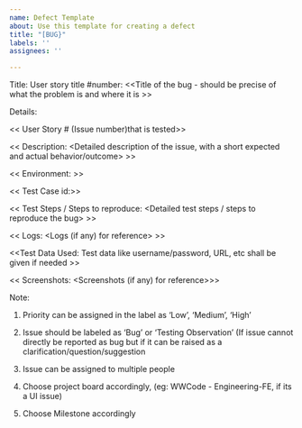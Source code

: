 ```yaml
---
name: Defect Template
about: Use this template for creating a defect
title: "[BUG}"
labels: ''
assignees: ''

---
```


Title: User story title #number: <<Title of the bug - should be precise of what the problem is and where it is >>

Details:

<< User Story # (Issue number)that is tested>>

<< Description: <Detailed description of the issue, with a short expected and actual behavior/outcome> >>

<< Environment: >>

<< Test Case id:>>

<< Test Steps / Steps to reproduce: <Detailed test steps / steps to reproduce the bug> >>

<< Logs: <Logs (if any) for reference> >>

<<Test Data Used: Test data like username/password, URL, etc shall be given if needed >>

<< Screenshots: <Screenshots (if any) for reference>>>

Note: 

1.	Priority can be assigned in the label as ‘Low’, ‘Medium’, ‘High’ 


2.	Issue should be labeled as ‘Bug’ or ‘Testing Observation’ (If issue cannot directly be reported as bug but if it can be raised as a clarification/question/suggestion 


3.	Issue can be assigned to multiple people 


4.	Choose project board accordingly, (eg: WWCode - Engineering-FE, if its a UI issue) 


5.	Choose Milestone accordingly
